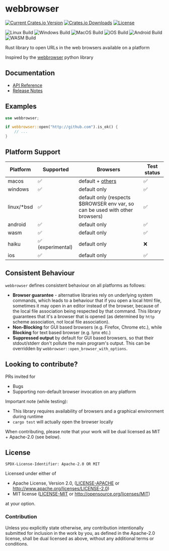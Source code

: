 # webbrowser

[![Current Crates.io Version](https://img.shields.io/crates/v/webbrowser.svg)](https://crates.io/crates/webbrowser)
[![Crates.io Downloads](https://img.shields.io/crates/d/webbrowser.svg)](https://crates.io/crates/webbrowser)
[![License](https://img.shields.io/crates/l/webbrowser.svg)](#license)

![Linux Build](https://github.com/amodm/webbrowser-rs/workflows/Linux/badge.svg?branch=main&x=1)
![Windows Build](https://github.com/amodm/webbrowser-rs/workflows/Windows/badge.svg?branch=main&x=1)
![MacOS Build](https://github.com/amodm/webbrowser-rs/workflows/MacOS/badge.svg?branch=main&x=1)
![iOS Build](https://github.com/amodm/webbrowser-rs/workflows/iOS/badge.svg?branch=main&x=1)
![Android Build](https://github.com/amodm/webbrowser-rs/workflows/Android/badge.svg?branch=main&x=1)
![WASM Build](https://github.com/amodm/webbrowser-rs/workflows/WASM/badge.svg?branch=main&x=1)

Rust library to open URLs in the web browsers available on a platform

Inspired by the [webbrowser](https://docs.python.org/2/library/webbrowser.html) python library

## Documentation

- [API Reference](https://docs.rs/webbrowser)
- [Release Notes](CHANGELOG.md)

## Examples

```rust
use webbrowser;

if webbrowser::open("http://github.com").is_ok() {
    // ...
}
```

## Platform Support

| Platform | Supported | Browsers | Test status |
|----------|-----------|----------|-------------|
| macos    | ✅        | default + [others](https://docs.rs/webbrowser/latest/webbrowser/enum.Browser.html) | ✅ |
| windows  | ✅        | default only | ✅ |
| linux/*bsd  | ✅     | default only (respects $BROWSER env var, so can be used with other browsers) | ✅ |
| android  | ✅        | default only | ✅ |
| wasm     | ✅        | default only | ✅ |
| haiku    | ✅ (experimental) | default only | ❌ |
| ios      | ✅        | default only | ✅ |

## Consistent Behaviour
`webbrowser` defines consistent behaviour on all platforms as follows:
* **Browser guarantee** - alternative libraries rely on underlying system commands, which leads to a behaviour that if you open a local html
file, sometimes it may open in an editor instead of the browser, because of the local file association being respected by that command.
This library guarantees that it's a browser that is opened (as determined by `http` scheme association, not local file association).
* **Non-Blocking** for GUI based browsers (e.g. Firefox, Chrome etc.), while **Blocking** for text based browser (e.g. lynx etc.)
* **Suppressed output** by default for GUI based browsers, so that their stdout/stderr don't pollute the main program's output. This can be
overridden by `webbrowser::open_browser_with_options`.

## Looking to contribute?

PRs invited for

* Bugs
* Supporting non-default browser invocation on any platform

Important note (while testing):

* This library requires availability of browsers and a graphical environment during runtime
* `cargo test` will actually open the browser locally

When contributing, please note that your work will be dual licensed as MIT + Apache-2.0 (see below).

## License

`SPDX-License-Identifier: Apache-2.0 OR MIT`

Licensed under either of

* Apache License, Version 2.0, ([LICENSE-APACHE](LICENSE-APACHE) or http://www.apache.org/licenses/LICENSE-2.0)
* MIT license ([LICENSE-MIT](LICENSE-MIT) or http://opensource.org/licenses/MIT)

at your option.

### Contribution

Unless you explicitly state otherwise, any contribution intentionally submitted
for inclusion in the work by you, as defined in the Apache-2.0 license, shall be dual licensed as above, without any
additional terms or conditions.
